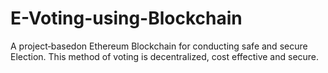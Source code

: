 # E-Voting-using-Blockchain

A project‐basedon Ethereum Blockchain for conducting safe and secure Election.
This method of voting is decentralized, cost effective and secure.
